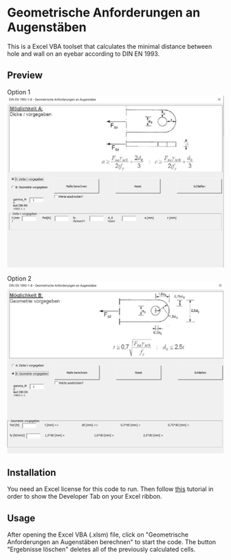 # Geometrische Anforderungen an Augenstäben

This is a Excel VBA toolset that calculates the minimal distance between hole and wall on an eyebar according to DIN EN 1993.

## Preview

Option 1
![option 1](https://github.com/doughtyphilipe/Geometrische-Anforderungen-an-Augenst-be/blob/main/Moeglichkeit1.png?raw=true)

Option 2
![option 2](https://github.com/doughtyphilipe/Geometrische-Anforderungen-an-Augenst-be/blob/main/Moeglichkeit2.png?raw=true)


## Installation

You need an Excel license for this code to run. Then follow [this](https://www.excelcampus.com/vba/enable-developer-tab/) tutorial in order to show the Developer Tab on your Excel ribbon.

## Usage

After opening the Excel VBA (.xlsm) file, click on "Geometrische Anforderungen an Augenstäben berechnen" to start the code. The button "Ergebnisse löschen" deletes all of the previously calculated cells.
